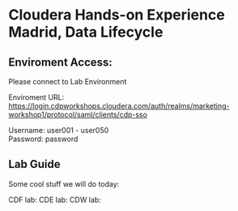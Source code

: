 # Cloudera Hands-on Experience Madrid, Data Lifecycle

## Enviroment Access:

Please connect to Lab Environment

Enviroment URL:   
https://login.cdpworkshops.cloudera.com/auth/realms/marketing-workshop1/protocol/saml/clients/cdp-sso  

Username:   user001 - user050  
Password:   password

## Lab Guide

Some cool stuff we will do today:

CDF lab: 
CDE lab: 
CDW lab: 
